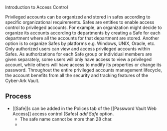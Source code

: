 Introduction to Access Control
 
Privileged accounts can be organized and stored in safes according to specific organizational requirements. Safes are entities to enable access control to privileged accounts. For example, an organization might decide to organize its accounts according to departments by creating a Safe for each department where all the accounts for that department are stored. Another option is to organize Safes by platforms e.g. Windows, UNIX, Oracle, etc. Only authorized users can view and access privileged accounts within Safes. As authorizations for each Safe group or individual members are given separately, some users will only have access to view a privileged account, while others will have access to modify its properties or change its password. Throughout the entire privileged accounts management lifecycle, the account benefits from all the security and tracking features of the Cyber-Ark Vault.

## Process
- [[Safe]]s can be added in the Polices tab of the [[Password Vault Web Access]] access control (Safes) *add Safe* option.
	- The safe name cannot be more than 28 char.
	- 
